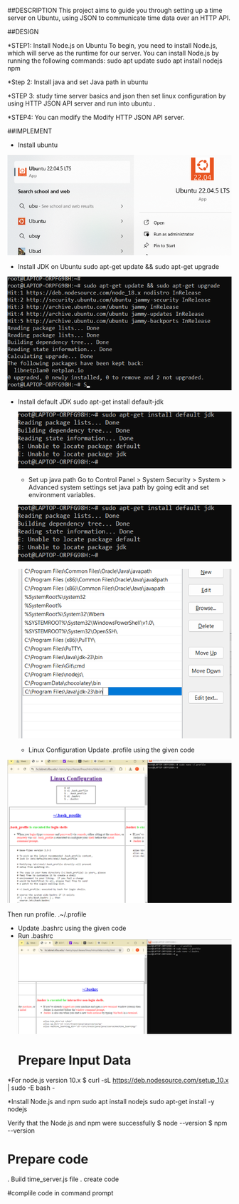 ##DESCRIPTION
This project aims to guide you through setting up a time server on Ubuntu, using JSON to communicate time data over an HTTP API. 

##DESIGN

 *STEP1: Install Node.js on Ubuntu
 To begin, you need to install Node.js, which will serve as the runtime for our server. You can install Node.js by running the following commands:
  sudo apt update
sudo apt install nodejs npm

*Step 2: Install java and set Java path in ubuntu

*STEP 3: study time server basics and json then set linux configuration by using HTTP JSON API server and run into ubuntu .

*STEP4:  You can modify the Modify HTTP JSON API server.

##IMPLEMENT

  * Install ubuntu

    
  ![alt text](https://github.com/Priyanka651/Cloud-computing-/blob/main/Screenshot%202024-10-04%20094517.png?raw=true)
 * Install JDK on Ubuntu 
 sudo apt-get update && sudo apt-get upgrade

![Alt text]( https://github.com/Priyanka651/Cloud-computing-/blob/main/1.png?raw=true)

 
 * Install default JDK
   sudo apt-get install default-jdk

   ![alt text](https://github.com/Priyanka651/Cloud-computing-/blob/main/2.png?raw=true)

    * Set up java path
   Go to Control Panel > System Security > System > Advanced system settings
   set java path by going edit and set environment variables.
   
   ![alt text](https://github.com/Priyanka651/Cloud-computing-/blob/main/2.png?raw=true)
   
   
   ![alt text](https://github.com/Priyanka651/Cloud-computing-/blob/main/4.png?raw=true)

   * Linux Configuration
 Update .profile using the given code

![alt text](https://github.com/Priyanka651/Cloud-computing-/blob/main/5.png?raw=true)

Then run profile.
.~/.profile
* Update .bashrc using the given code
* Run .bashrc
![alt text](https://github.com/Priyanka651/Cloud-computing-/blob/main/6.png?raw=true)
  # Prepare Input Data
*For node.js version 10.x
$ curl -sL https://deb.nodesource.com/setup_10.x | sudo -E bash -

*Install Node.js and npm
 sudo apt install nodejs
 sudo apt-get install -y nodejs

Verify that the Node.js and npm were successfully
$ node --version
$ npm --version

# Prepare code
. Build time_server.js file 
. create code 

#complile code in command prompt



   
      
